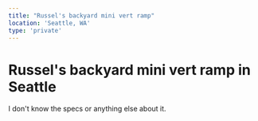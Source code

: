 ```yaml
---
title: "Russel's backyard mini vert ramp"
location: 'Seattle, WA'
type: 'private'
---
```


# Russel's backyard mini vert ramp in Seattle

I don't know the specs or anything else about it.
